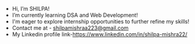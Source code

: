 -  Hi, I’m SHILPA!
-  I’m currently learning DSA and Web Development!
-  I'm eager to explore internship opportunities to further refine my skills!
-  Contact me at - shilpamishraa223@gmail.com
-  My Linkedin profile link-https://www.linkedin.com/in/shilpa-mishra22/

  

<!---
Shilpaa22/Shilpaa22 is a ✨ special ✨ repository because its `README.md` (this file) appears on your GitHub profile.
You can click the Preview link to take a look at your changes.
--->
